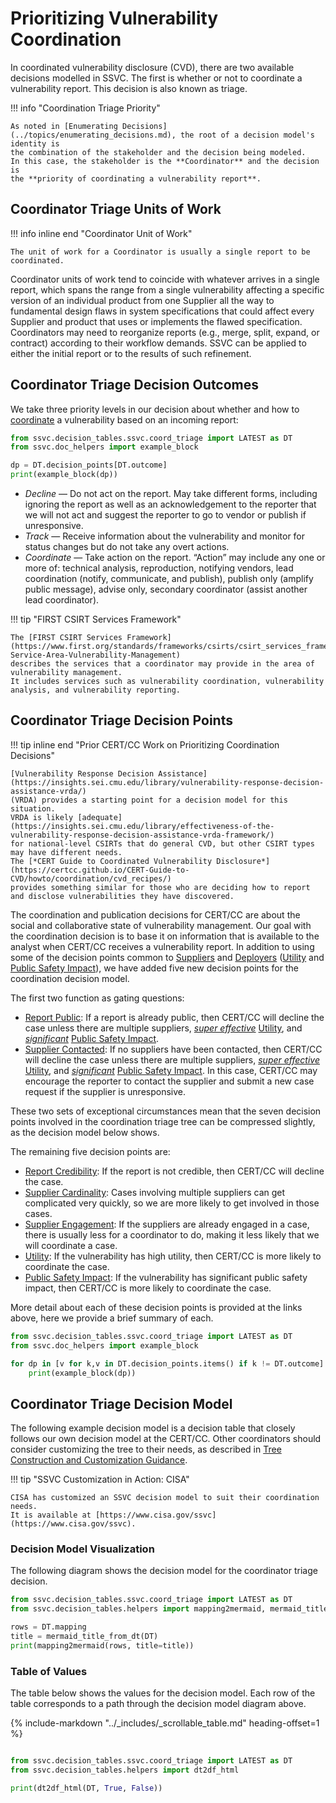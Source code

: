 # Prioritizing Vulnerability Coordination

In coordinated vulnerability disclosure (CVD), there are two available decisions modelled in SSVC.
The first is whether or not to coordinate a vulnerability report.
This decision is also known as triage.

!!! info "Coordination Triage Priority"

    As noted in [Enumerating Decisions](../topics/enumerating_decisions.md), the root of a decision model's identity is
    the combination of the stakeholder and the decision being modeled.
    In this case, the stakeholder is the **Coordinator** and the decision is 
    the **priority of coordinating a vulnerability report**.

## Coordinator Triage Units of Work

!!! info inline end "Coordinator Unit of Work"

    The unit of work for a Coordinator is usually a single report to be coordinated.

Coordinator units of work tend to coincide with whatever arrives in a single report, which spans the range from a single
vulnerability affecting a specific version of an individual product from one Supplier all the way to fundamental design
flaws in system specifications that could affect every Supplier and product that uses or implements the flawed specification.
Coordinators may need to reorganize reports (e.g., merge, split, expand, or contract) according to their workflow demands.
SSVC can be applied to either the initial report or to the results of such refinement.

## Coordinator Triage Decision Outcomes

We take three priority levels in our decision about whether and how to [coordinate](https://certcc.github.io/CERT-Guide-to-CVD/tutorials/cvd_is_a_process/)
a vulnerability based on an incoming report:

```python exec="true" idprefix=""
from ssvc.decision_tables.ssvc.coord_triage import LATEST as DT
from ssvc.doc_helpers import example_block

dp = DT.decision_points[DT.outcome]
print(example_block(dp))
```

- *Decline* — Do not act on the report. May take different forms, including ignoring the report as well as an
   acknowledgement to the reporter that we will not act and suggest the reporter to go to vendor or publish if unresponsive.
- *Track* — Receive information about the vulnerability and monitor for status changes but do not take any overt actions.
- *Coordinate* — Take action on the report. “Action” may include any one or more of: technical analysis, reproduction,
   notifying vendors, lead coordination (notify, communicate, and publish), publish only (amplify public message),
   advise only, secondary coordinator (assist another lead coordinator).

!!! tip "FIRST CSIRT Services Framework"

    The [FIRST CSIRT Services Framework](https://www.first.org/standards/frameworks/csirts/csirt_services_framework_v2.1#7-Service-Area-Vulnerability-Management)
    describes the services that a coordinator may provide in the area of vulnerability management.
    It includes services such as vulnerability coordination, vulnerability analysis, and vulnerability reporting.

## Coordinator Triage Decision Points

!!! tip inline end "Prior CERT/CC Work on Prioritizing Coordination Decisions"

    [Vulnerability Response Decision Assistance](https://insights.sei.cmu.edu/library/vulnerability-response-decision-assistance-vrda/)
    (VRDA) provides a starting point for a decision model for this situation.
    VRDA is likely [adequate](https://insights.sei.cmu.edu/library/effectiveness-of-the-vulnerability-response-decision-assistance-vrda-framework/)
    for national-level CSIRTs that do general CVD, but other CSIRT types may have different needs.
    The [*CERT Guide to Coordinated Vulnerability Disclosure*](https://certcc.github.io/CERT-Guide-to-CVD/howto/coordination/cvd_recipes/)
    provides something similar for those who are deciding how to report and disclose vulnerabilities they have discovered.

The coordination and publication decisions for CERT/CC are about the social and collaborative state of vulnerability management.
Our goal with the coordination decision is to base it on information that is available to the analyst when CERT/CC receives a vulnerability report.
In addition to using some of the decision points common to [Suppliers](supplier_tree.md) and [Deployers](deployer_tree.md)
([Utility](../reference/decision_points/utility.md) and [Public Safety Impact](../reference/decision_points/public_safety_impact.md)), we have added five new decision points for the coordination decision model.

The first two function as gating questions:

- [Report Public](../reference/decision_points/report_public.md): If a report is already public, then CERT/CC will decline the case unless there are multiple suppliers, [*super effective*](../reference/decision_points/system_exposure.md) [Utility](../reference/decision_points/utility.md), and [*significant*](../reference/decision_points/public_safety_impact.md) [Public Safety Impact](../reference/decision_points/public_safety_impact.md).
- [Supplier Contacted](../reference/decision_points/supplier_contacted.md): If no suppliers have been contacted, then CERT/CC will decline the case unless there are multiple suppliers, [*super effective*](../reference/decision_points/system_exposure.md) [Utility](../reference/decision_points/utility.md), and [*significant*](../reference/decision_points/public_safety_impact.md) [Public Safety Impact](../reference/decision_points/public_safety_impact.md).
  In this case, CERT/CC may encourage the reporter to contact the supplier and submit a new case request if the supplier is unresponsive.

These two sets of exceptional circumstances mean that the seven decision points involved in the coordination triage
tree can be compressed slightly, as the decision model below shows.

The remaining five decision points are:

- [Report Credibility](../reference/decision_points/report_credibility.md): If the report is not credible, then CERT/CC will decline the case.
- [Supplier Cardinality](../reference/decision_points/supplier_cardinality.md): Cases involving multiple suppliers can get complicated very quickly, so we are more likely to get involved in those cases.
- [Supplier Engagement](../reference/decision_points/supplier_engagement.md): If the suppliers are already engaged in a case, there is usually less for a coordinator to do, making it less likely that we will coordinate a case.
- [Utility](../reference/decision_points/utility.md): If the vulnerability has high utility, then CERT/CC is more likely to coordinate the case.
- [Public Safety Impact](../reference/decision_points/public_safety_impact.md): If the vulnerability has significant
   public safety impact, then CERT/CC is more likely to coordinate the case.

More detail about each of these decision points is provided at the links above, here we provide a brief summary of each.

```python exec="true" idprefix=""
from ssvc.decision_tables.ssvc.coord_triage import LATEST as DT
from ssvc.doc_helpers import example_block

for dp in [v for k,v in DT.decision_points.items() if k != DT.outcome]:
    print(example_block(dp))
```

## Coordinator Triage Decision Model

The following example decision model is a decision table that closely follows our own decision model at the CERT/CC.
Other coordinators should consider customizing the tree to their needs, as described in [Tree Construction and Customization Guidance](tree_customization.md).

!!! tip "SSVC Customization in Action: CISA"

    CISA has customized an SSVC decision model to suit their coordination needs.
    It is available at [https://www.cisa.gov/ssvc](https://www.cisa.gov/ssvc).

### Decision Model Visualization

The following diagram shows the decision model for the coordinator triage decision.

```python exec="true" idprefix=""
from ssvc.decision_tables.ssvc.coord_triage import LATEST as DT
from ssvc.decision_tables.helpers import mapping2mermaid, mermaid_title_from_dt

rows = DT.mapping
title = mermaid_title_from_dt(DT)
print(mapping2mermaid(rows, title=title))
```

### Table of Values

The table below shows the values for the decision model.
Each row of the table corresponds to a path through the decision model diagram above.

{% include-markdown "../_includes/_scrollable_table.md" heading-offset=1 %}

```python exec="true" idprefix=""

from ssvc.decision_tables.ssvc.coord_triage import LATEST as DT
from ssvc.decision_tables.helpers import dt2df_html

print(dt2df_html(DT, True, False))
```
